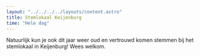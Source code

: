 ```yaml
---
layout: "../../../../layouts/content.astro"
title: Stemlokaal Keijenburg
time: "Hele dag"
---
```


Natuurlijk kun je ook dit jaar weer oud en vertrouwd komen stemmen bij het stemlokaal in Keijenburg!
Wees welkom.
